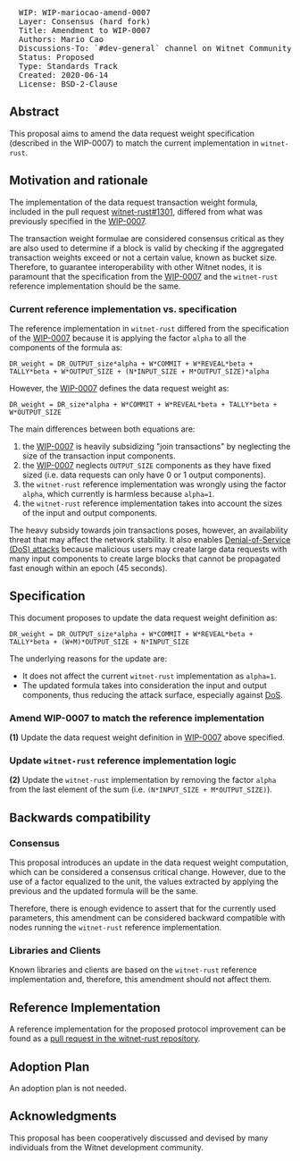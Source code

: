 <pre>
  WIP: WIP-mariocao-amend-0007
  Layer: Consensus (hard fork)
  Title: Amendment to WIP-0007
  Authors: Mario Cao <mario@witnet.foundation>
  Discussions-To: `#dev-general` channel on Witnet Community's Discord server
  Status: Proposed
  Type: Standards Track
  Created: 2020-06-14
  License: BSD-2-Clause
</pre>

## Abstract

This proposal aims to amend the data request weight specification (described in the WIP-0007) to match the current implementation in `witnet-rust`.


## Motivation and rationale

The implementation of the data request transaction weight formula, included in the pull request [witnet-rust#1301], differed from what was previously specified in the [WIP-0007].

The transaction weight formulae are considered consensus critical as they are also used to determine if a block is valid by checking if the aggregated transaction weights exceed or not a certain value, known as bucket size. Therefore, to guarantee interoperability with other Witnet nodes, it is paramount that the specification from the [WIP-0007] and the `witnet-rust` reference implementation should be the same.


### Current reference implementation vs. specification

The reference implementation in `witnet-rust` differed from the specification of the [WIP-0007] because it is applying the factor `alpha` to all the components of the formula as:

```
DR_weight = DR_OUTPUT_size*alpha + W*COMMIT + W*REVEAL*beta + TALLY*beta + W*OUTPUT_SIZE + (N*INPUT_SIZE + M*OUTPUT_SIZE)*alpha
```

However, the [WIP-0007] defines the data request weight as:

```
DR_weight = DR_size*alpha + W*COMMIT + W*REVEAL*beta + TALLY*beta + W*OUTPUT_SIZE
```

The main differences between both equations are:
 1. the [WIP-0007] is heavily subsidizing "join transactions" by neglecting the size of the transaction input components.
 2. the [WIP-0007] neglects `OUTPUT_SIZE` components as they have fixed sized (i.e. data requests can only have 0 or 1 output components).
 3. the `witnet-rust` reference implementation was wrongly using the factor `alpha`, which currently is harmless because `alpha=1`.
 4. the `witnet-rust` reference implementation takes into account the sizes of the input and output components.


The heavy subsidy towards join transactions poses, however, an availability threat that may affect the network stability. It also enables [Denial-of-Service (DoS) attacks][DoS] because malicious users may create large data requests with many input components to create large blocks that cannot be propagated fast enough within an epoch (45 seconds).


## Specification

This document proposes to update the data request weight definition as:

```
DR_weight = DR_OUTPUT_size*alpha + W*COMMIT + W*REVEAL*beta + TALLY*beta + (W+M)*OUTPUT_SIZE + N*INPUT_SIZE
```

The underlying reasons for the update are:

 - It does not affect the current `witnet-rust` implementation as `alpha=1`.
 - The updated formula takes into consideration the input and output components, thus reducing the attack surface, especially against [DoS].


### Amend WIP-0007 to match the reference implementation

**(1)** Update the data request weight definition in [WIP-0007] above specified.


### Update `witnet-rust` reference implementation logic

**(2)** Update the `witnet-rust` implementation by removing the factor `alpha` from the last element of the sum (i.e. `(N*INPUT_SIZE + M*OUTPUT_SIZE)`).


## Backwards compatibility


### Consensus

This proposal introduces an update in the data request weight computation, which can be considered a consensus critical change. However, due to the use of a factor equalized to the unit, the values extracted by applying the previous and the updated formula will be the same.

Therefore, there is enough evidence to assert that for the currently used parameters, this amendment can be considered backward compatible with nodes running the `witnet-rust` reference implementation.


### Libraries and Clients

Known libraries and clients are based on the `witnet-rust` reference implementation and, therefore, this amendment should not affect them.


## Reference Implementation

A reference implementation for the proposed protocol improvement can be found as a [pull request in the
witnet-rust repository][witnet-rust#1966].


## Adoption Plan

An adoption plan is not needed.


## Acknowledgments

This proposal has been cooperatively discussed and devised by many individuals from the Witnet development community.

[DoS]: https://en.wikipedia.org/wiki/Denial-of-service_attack
[WIP-0007]: https://github.com/witnet/WIPs/blob/master/wip-0007.md
[witnet-rust#1301]: https://github.com/witnet/witnet-rust/pull/1301
[witnet-rust#1966]: https://github.com/witnet/witnet-rust/pull/1966
